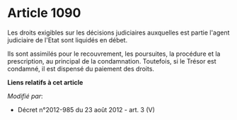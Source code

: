 # Article 1090

Les droits exigibles sur les décisions judiciaires auxquelles est partie l'agent judiciaire de l'Etat sont liquidés en
débet. 

Ils sont assimilés pour le recouvrement, les poursuites, la procédure et la prescription, au principal de la condamnation.
Toutefois, si le Trésor est condamné, il est dispensé du paiement des droits.

**Liens relatifs à cet article**

_Modifié par_:

  - Décret n°2012-985 du 23 août 2012 - art. 3 (V)
